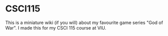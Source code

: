 # CSCI115

This is a miniature wiki (if you will) about my favourite game series "God of War". I made this for my CSCI 115 course at VIU.